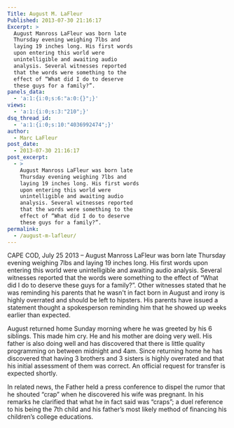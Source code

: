 ```yaml
---
Title: August M. LaFleur
Published: 2013-07-30 21:16:17
Excerpt: >
  August Manross LaFleur was born late
  Thursday evening weighing 7lbs and
  laying 19 inches long. His first words
  upon entering this world were
  unintelligible and awaiting audio
  analysis. Several witnesses reported
  that the words were something to the
  effect of “What did I do to deserve
  these guys for a family?”.
panels_data:
  - 'a:1:{i:0;s:6:"a:0:{}";}'
views:
  - 'a:1:{i:0;s:3:"210";}'
dsq_thread_id:
  - 'a:1:{i:0;s:10:"4036992474";}'
author:
  - Marc LaFleur
post_date:
  - 2013-07-30 21:16:17
post_excerpt:
  - >
    August Manross LaFleur was born late
    Thursday evening weighing 7lbs and
    laying 19 inches long. His first words
    upon entering this world were
    unintelligible and awaiting audio
    analysis. Several witnesses reported
    that the words were something to the
    effect of “What did I do to deserve
    these guys for a family?”.
permalink:
  - /august-m-lafleur/
---
```

CAPE COD, July 25 2013 – August Manross LaFleur was born late Thursday evening weighing 7lbs and laying 19 inches long. His first words upon entering this world were unintelligible and awaiting audio analysis. Several witnesses reported that the words were something to the effect of “What did I do to deserve these guys for a family?”. Other witnesses stated that he was reminding his parents that he wasn't in fact born in August and irony is highly overrated and should be left to hipsters. His parents have issued a statement thought a spokesperson reminding him that he showed up weeks earlier than expected.

August returned home Sunday morning where he was greeted by his 6 siblings. This made him cry. He and his mother are doing very well. His father is also doing well and has discovered that there is little quality programming on between midnight and 4am. Since returning home he has discovered that having 3 brothers and 3 sisters is highly overrated and that his initial assessment of them was correct. An official request for transfer is expected shortly.

In related news, the Father held a press conference to dispel the rumor that he shouted “crap” when he discovered his wife was pregnant. In his remarks he clarified that what he in fact said was “craps”; a duel reference to his being the 7th child and his father’s most likely method of financing his children’s college educations.